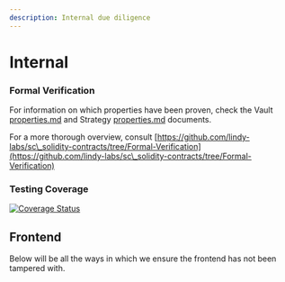 ```yaml
---
description: Internal due diligence
---
```


# Internal

### Formal Verification

For information on which properties have been proven, check the Vault [properties.md](../specification/vault/properties.md "mention") and Strategy [properties.md](../specification/strategies/properties.md "mention") documents.

For a more thorough overview, consult [https://github.com/lindy-labs/sc\_solidity-contracts/tree/Formal-Verification](https://github.com/lindy-labs/sc\_solidity-contracts/tree/Formal-Verification)

### Testing Coverage

[![Coverage Status](https://coveralls.io/repos/github/lindy-labs/sc\_solidity-contracts/badge.svg?branch=main\&kill\_cache=1)](https://coveralls.io/github/lindy-labs/sc\_solidity-contracts)

## Frontend

Below will be all the ways in which we ensure the frontend has not been tampered with.
